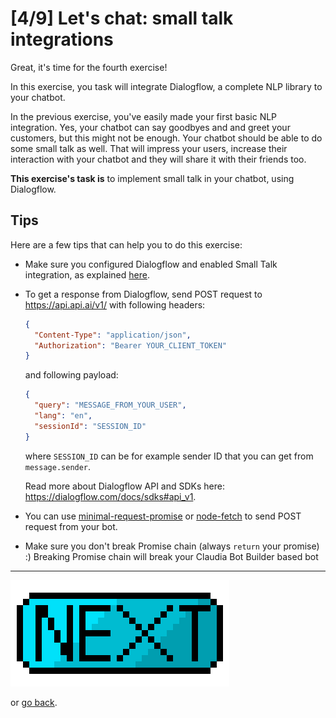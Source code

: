 # [4/9] Let's chat: small talk integrations

Great, it's time for the fourth exercise!

In this exercise, you task will integrate Dialogflow, a complete NLP library to your chatbot. 

In the previous exercise, you've easily made your first basic NLP integration. Yes, your chatbot can say goodbyes and and greet your customers, but this might not be enough. Your chatbot should be able to do some small talk as well. That will impress your users, increase their interaction with your chatbot and they will share it with their friends too.

**This exercise's task is** to implement small talk in your chatbot, using Dialogflow.

## Tips

Here are a few tips that can help you to do this exercise:

- Make sure you configured Dialogflow and enabled Small Talk integration, as explained [here](../preparation/Dialogflow-setup.md).

- To get a response from Dialogflow, send POST request to https://api.api.ai/v1/ with following headers:

  ```json
  {
    "Content-Type": "application/json",
    "Authorization": "Bearer YOUR_CLIENT_TOKEN"
  }
  ```

  and following payload:

  ```json
  {
    "query": "MESSAGE_FROM_YOUR_USER",
    "lang": "en",
    "sessionId": "SESSION_ID"
  }
  ```

  where `SESSION_ID` can be for example sender ID that you can get from `message.sender`.

  Read more about Dialogflow API and SDKs here: https://dialogflow.com/docs/sdks#api_v1.

- You can use [minimal-request-promise](http://npmjs.com/package/minimal-request-promise) or [node-fetch](http://npmjs.com/package/node-fetch) to send POST request from your bot.

- Make sure you don't break Promise chain (always  `return` your promise) :) Breaking Promise chain will break your Claudia Bot Builder based bot

------

[![Next](../assets/next.png)](./exercise-05.md)

or [go back](../exercise-03.md).
